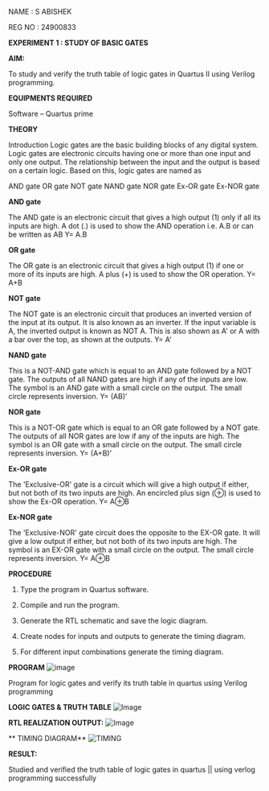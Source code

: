 NAME : S ABISHEK 

REG NO : 24900833 

**EXPERIMENT 1 : STUDY OF BASIC GATES**

**AIM:** 

To study and verify the truth table of logic gates in Quartus II using Verilog programming.

**EQUIPMENTS REQUIRED**

Software – Quartus prime 

**THEORY**

Introduction Logic gates are the basic building blocks of any digital system. Logic gates are electronic circuits having one or more than one input and only one output. The relationship between the input and the output is based on a certain logic. Based on this, logic gates are named as

AND gate OR gate NOT gate NAND gate NOR gate Ex-OR gate Ex-NOR gate

**AND gate**

The AND gate is an electronic circuit that gives a high output (1) only if all its inputs are high. A dot (.) is used to show the AND operation i.e. A.B or can be written as AB
Y= A.B

**OR gate** 

The OR gate is an electronic circuit that gives a high output (1) if one or more of its inputs are high. A plus (+) is used to show the OR operation.
Y= A+B

**NOT gate**

The NOT gate is an electronic circuit that produces an inverted version of the input at its output. It is also known as an inverter. If the input variable is A, the inverted output is known as NOT A. This is also shown as A' or A with a bar over the top, as shown at the outputs.
Y= A'

**NAND gate**

This is a NOT-AND gate which is equal to an AND gate followed by a NOT gate. The outputs of all NAND gates are high if any of the inputs are low. The symbol is an AND gate with a small circle on the output. The small circle represents inversion.
Y= (AB)’

**NOR gate**

This is a NOT-OR gate which is equal to an OR gate followed by a NOT gate. The outputs of all NOR gates are low if any of the inputs are high. The symbol is an OR gate with a small circle on the output. The small circle represents inversion.
Y= (A+B)’

**Ex-OR gate**

The 'Exclusive-OR' gate is a circuit which will give a high output if either, but not both of its two inputs are high. An encircled plus sign (⊕) is used to show the Ex-OR operation.
Y= A⊕B

**Ex-NOR gate**

The 'Exclusive-NOR' gate circuit does the opposite to the EX-OR gate. It will give a low output if either, but not both of its two inputs are high. The symbol is an EX-OR gate with a small circle on the output. The small circle represents inversion.
Y= A⊕B

**PROCEDURE** 

1.	Type the program in Quartus software.

2.	Compile and run the program.

3.	Generate the RTL schematic and save the logic diagram.

4.	Create nodes for inputs and outputs to generate the timing diagram.

5.	For different input combinations generate the timing diagram.


**PROGRAM**
![image](https://github.com/user-attachments/assets/28ed7c0c-99d2-4be1-9041-7bb046ee90c4)

Program for logic gates and verify its truth table in quartus using Verilog programming


 
**LOGIC GATES & TRUTH TABLE**
![ Image ](https://github.com/user-attachments/assets/ca79379f-8304-43e4-a11f-365b0e12f56a)

**RTL REALIZATION OUTPUT:** 
![ Image ](https://github.com/user-attachments/assets/b9664a2d-ac6d-442d-9110-e9f1d7cc9b2e)

** TIMING DIAGRAM**
![TIMING](https://github.com/user-attachments/assets/f76502cd-81e1-4318-bf27-dfe23216965a)



**RESULT:**

Studied and verified the truth table of logic gates in quartus || using verlog programming successfully
